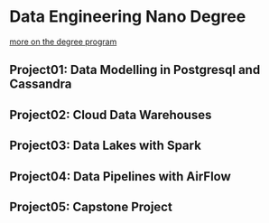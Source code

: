 # Data Engineering Nano Degree
[more on the degree program](https://www.udacity.com/course/data-engineer-nanodegree--nd027)
## Project01: Data Modelling in Postgresql and Cassandra
## Project02: Cloud Data Warehouses
## Project03: Data Lakes with Spark
## Project04: Data Pipelines with AirFlow
## Project05: Capstone Project
